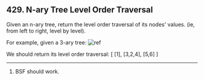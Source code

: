 ## 429. N-ary Tree Level Order Traversal

Given an n-ary tree, return the level order traversal of its nodes' values. (ie, from left to right, level by level).

For example, given a 3-ary tree:
![ref](https://assets.leetcode.com/uploads/2018/10/12/narytreeexample.png)

We should return its level order traversal:
[
     [1],
     [3,2,4],
     [5,6]
]

---
1. BSF should work.